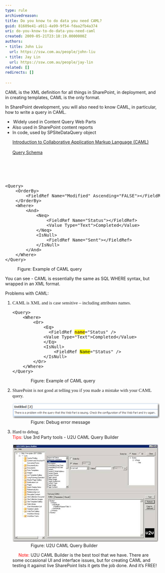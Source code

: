 ```yaml
---
type: rule
archivedreason: 
title: Do you know to do data you need CAML?
guid: 81609e41-a911-4a99-9f54-fdaa2fb4a374
uri: do-you-know-to-do-data-you-need-caml
created: 2009-05-21T23:18:19.0000000Z
authors:
- title: John Liu
  url: https://ssw.com.au/people/john-liu
- title: Jay Lin
  url: https://ssw.com.au/people/jay-lin
related: []
redirects: []

---
```




  <span lang="EN-AU">CAML is the XML definition for all things in SharePoint, in deployment, and in creating templates, CAML is the only format.</span>
<p class="MsoNormal"><span lang="EN-AU">In SharePoint development, you will also need to know CAML, in particular, how to write a query in CAML.</span></p>
<ul>
    <li>
    <div class="MsoNormal"><span lang="EN-AU" style="font-family:symbol;"><span><span style="font:7pt 'times new roman';"> </span></span></span><span lang="EN-AU">Widely used in Content Query Web Parts</span></div>
    </li>
    <li>
    <div class="MsoNormal"><span lang="EN-AU"></span><span lang="EN-AU">Also used in SharePoint content reports</span></div>
    </li>
    <li>
    <div class="MsoNormal"><span lang="EN-AU"></span><span lang="EN-AU">In code, used by SPSiteDataQuery object</span></div>
    <span lang="EN-AU"></span></li>
</ul>
<ul>
    <div class="title"><a href="http://msdn.microsoft.com/en-us/library/ms426449.aspx">Introduction to Collaborative Application Markup Language (CAML)</a>
    <div class="title"> </div>
    <div class="title">
    <div class="title"><a href="http://msdn.microsoft.com/en-us/library/ms467521.aspx">Query Schema</a></div>
    </div>
    </div>
</ul>

<br><excerpt class='endintro'></excerpt><br>

  <p>  </p>
<dl class="goodCode">
    <dt>
    <pre>&lt;Query&gt;<br>    &lt;OrderBy&gt;<br>        &lt;FieldRef Name="Modified" Ascending="FALSE"&gt;&lt;/FieldRef&gt;<br>    &lt;/OrderBy&gt;<br>    &lt;Where&gt;<br>        &lt;And&gt;<br>            &lt;Neq&gt;<br>                &lt;FieldRef Name="Status"&gt;&lt;/FieldRef&gt;<br>                &lt;Value Type="Text"&gt;Completed&lt;/Value&gt;<br>            &lt;/Neq&gt;<br>            &lt;IsNull&gt;<br>                &lt;FieldRef Name="Sent"&gt;&lt;/FieldRef&gt;<br>            &lt;/IsNull&gt;<br>        &lt;/And&gt;<br>    &lt;/Where&gt;<br>&lt;/Query&gt;</pre>
    </dt>
    <dd>Figure: Example of CAML query </dd>
</dl>
<p class="MsoNormal"><span lang="EN-AU">You can see - CAML is essentially the same as SQL WHERE syntax, but wrapped in an XML format.</span></p>
<p class="MsoNormal"><span lang="EN-AU"></span><span lang="EN-AU">Problems with CAML:</span></p>
<ol>
    <li>
    <div class="MsoNormal"><span lang="EN-AU"><span lang="EN-AU" style="font-family:'calibri','sans-serif';font-size:11pt;">CAML is XML and is case sensitive – including attributes names. </span></span>
    <dl class="badCode">
        <dt>
        <pre>&lt;Query&gt;<br>    &lt;Where&gt;<br>        &lt;Or&gt;<br>            &lt;Eq&gt;<br>              &lt;FieldRef <font color="#400040" style="background-color:rgb(255, 255, 0);">name</font>="Status" /&gt; <br>            &lt;Value Type="Text"&gt;Completed&lt;/Value&gt;<br>            &lt;/Eq&gt;<br>            &lt;IsNull&gt;<br>                &lt;FieldRef <font style="background-color:rgb(255, 255, 0);">Name</font>="Status" /&gt;<br>            &lt;/IsNull&gt;<br>        &lt;/Or&gt;<br>    &lt;/Where&gt;<br>&lt;/Query&gt;</pre>
        </dt>
        <dd>     Figure: Example of CAML query </dd>
    </dl>
    </div>
    </li>
    <li>
    <div class="MsoNormal"><span lang="EN-AU"><span lang="EN-AU" style="font-family:'calibri','sans-serif';font-size:11pt;"><span lang="EN-AU" style="font-family:'calibri','sans-serif';font-size:11pt;">SharePoint is not good at telling you if you made a mistake with your CAML query. </span></span></span>
    <dl class="badImage">
        <dt><img src="CAMLError.png" alt="" /> </dt>
        <dd>     Figure: Debug error message</dd>
    </dl>
    </div>
    </li>
    <li>
    <div class="MsoNormal"><span lang="EN-AU"><span lang="EN-AU" style="font-family:'calibri','sans-serif';font-size:11pt;"><span lang="EN-AU" style="font-family:'calibri','sans-serif';font-size:11pt;"><span lang="EN-AU" style="font-family:'calibri','sans-serif';font-size:11pt;">Hard to debug.</span></span></span></span><br>
    <font color="#ff0000">Tips:</font> Use 3rd Party tools - U2U CAML Query Builder
    <dl class="goodImage">
        <dt><img src="U2U.png" alt="" /> </dt>
        <dd>     Figure: U2U CAML Query Builder</dd>
    </dl>
         <font color="#ff0000">Note:</font> U2U CAML Builder is the best tool that we have. There are some occasional UI and interface issues, but for creating CAML and testing it against live SharePoint lists it gets the job done. And it’s FREE! </div>
    </li>
</ol>
<p class="MsoNormal"><span lang="EN-AU"><span lang="EN-AU" style="font-family:'calibri','sans-serif';font-size:11pt;"></span></span> </p>
<p> </p>




